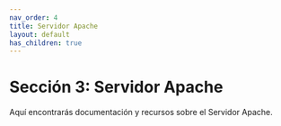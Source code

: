 ```yaml
---
nav_order: 4
title: Servidor Apache
layout: default
has_children: true
---
```


# Sección 3: Servidor Apache

Aquí encontrarás documentación y recursos sobre el Servidor Apache.
